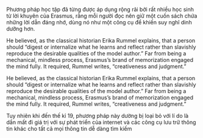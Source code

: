 Phương pháp học tập đã từng được áp dụng rộng rãi bởi rất nhiều học sinh từ lời khuyên của Erasmus, rằng mỗi người đọc nên giữ một cuốn sách chứa những lời dẫn đáng nhớ, dùng nó như một công cụ để khiến suy nghĩ dinh dưỡng hơn.

He believed, as the classical historian Erika Rummel explains, that a person should “digest or internalize what he learns and reflect rather than slavishly reproduce the desirable qualities of the model author.” Far from being a mechanical, mindless process, Erasmus’s brand of memorization engaged the mind fully. It required, Rummel writes, “creativeness and judgment.”

He believed, as the classical historian Erika Rummel explains, that a person should “digest or internalize what he learns and reflect rather than slavishly reproduce the desirable qualities of the model author.” Far from being a mechanical, mindless process, Erasmus’s brand of memorization engaged the mind fully. It required, Rummel writes, “creativeness and judgment.”

Tuy nhiên khi đến thế kỉ 19, phương pháp này dường bị loại bỏ với lí do là dần mất đi giá trị với sự phát triển của internet và các công cụ lưu trữ thông tin khác cho tất cả mọi thông tin dễ dàng tìm kiếm